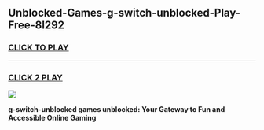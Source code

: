 
## Unblocked-Games-g-switch-unblocked-Play-Free-8l292
<h3>
<a href="https://premium76.site?title=g-switch-unblocked&ref=21A">CLICK TO PLAY</a></h3>
<hr>

<h3>
<a href="https://premium76.site?title=g-switch-unblocked&ref=21A">CLICK 2 PLAY</a>
  
</h3>

<a href="https://premium76.site?title=g-switch-unblocked&ref=21A"><img src="https://clearcache.store/games.png"></a>


**g-switch-unblocked games unblocked: Your Gateway to Fun and Accessible Online Gaming**

